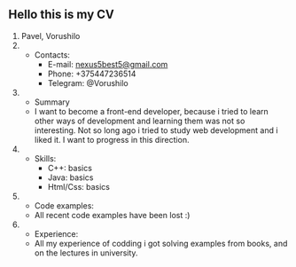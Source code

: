 ## Hello this is my CV
1. Pavel, Vorushilo
2. * Contacts:
     * E-mail: nexus5best5@gmail.com
     * Phone: +375447236514
     * Telegram: @Vorushilo
3. * Summary
    * I want to become a front-end developer, because i tried to learn other ways of development and learning them was not so interesting. Not so long ago i tried to study web development and i liked it. I want to progress in this direction.
4. * Skills:
     * C++: basics
     * Java: basics
     * Html/Css: basics
5. * Code examples:
    * All recent code examples have been lost :)
6. * Experience:
    * All my experience of codding i got solving examples from books, and on the lectures in university.
   
      